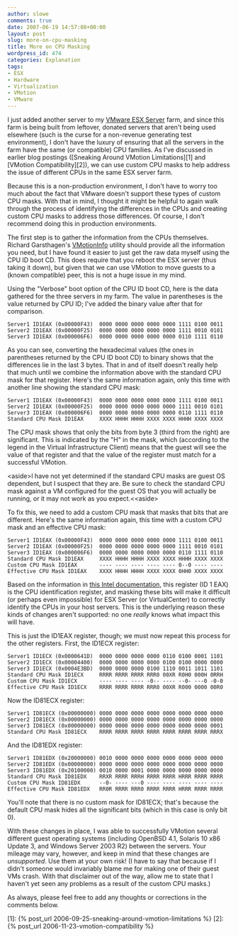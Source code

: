 ```yaml
---
author: slowe
comments: true
date: 2007-06-19 14:57:08+00:00
layout: post
slug: more-on-cpu-masking
title: More on CPU Masking
wordpress_id: 474
categories: Explanation
tags:
- ESX
- Hardware
- Virtualization
- VMotion
- VMware
---
```


I just added another server to my [VMware ESX Server](http://www.vmware.com/products/vi/esx/) farm, and since this farm is being built from leftover, donated servers that aren't being used elsewhere (such is the curse for a non-revenue generating test environment), I don't have the luxury of ensuring that all the servers in the farm have the same (or compatible) CPU families. As I've discussed in earlier blog postings ([Sneaking Around VMotion Limitations][1] and [VMotion Compatibility][2]), we can use custom CPU masks to help address the issue of different CPUs in the same ESX server farm.

Because this is a non-production environment, I don't have to worry too much about the fact that VMware doesn't support these types of custom CPU masks. With that in mind, I thought it might be helpful to again walk through the process of identifying the differences in the CPUs and creating custom CPU masks to address those differences. Of course, I don't recommend doing this in production environments.

The first step is to gather the information from the CPUs themselves. Richard Garsthagen's [VMotionInfo](http://www.run-virtual.com/?page_id=155) utility should provide all the information you need, but I have found it easier to just get the raw data myself using the CPU ID boot CD. This does require that you reboot the ESX server (thus taking it down), but given that we can use VMotion to move guests to a (known compatible) peer, this is not a huge issue in my mind.

Using the "Verbose" boot option of the CPU ID boot CD, here is the data gathered for the three servers in my farm. The value in parentheses is the value returned by CPU ID; I've added the binary value after that for comparison.

	Server1 ID1EAX (0x00000F43)  0000 0000 0000 0000 0000 1111 0100 0011  
	Server2 ID1EAX (0x00000F25)  0000 0000 0000 0000 0000 1111 0010 0101  
	Server3 ID1EAX (0x000006F6)  0000 0000 0000 0000 0000 0110 1111 0110

As you can see, converting the hexadecimal values (the ones in parentheses returned by the CPU ID boot CD) to binary shows that the differences lie in the last 3 bytes. That in and of itself doesn't really help that much until we combine the information above with the standard CPU mask for that register. Here's the same information again, only this time with another line showing the standard CPU mask:

	Server1 ID1EAX (0x00000F43)  0000 0000 0000 0000 0000 1111 0100 0011  
	Server2 ID1EAX (0x00000F25)  0000 0000 0000 0000 0000 1111 0010 0101  
	Server3 ID1EAX (0x000006F6)  0000 0000 0000 0000 0000 0110 1111 0110  
	Standard CPU Mask ID1EAX     XXXX HHHH HHHH XXXX XXXX HHHH XXXX XXXX

The CPU mask shows that only the bits from byte 3 (third from the right) are significant. This is indicated by the "H" in the mask, which (according to the legend in the Virtual Infrastructure Client) means that the guest will see the value of that register and that the value of the register must match for a successful VMotion.

&lt;aside&gt;I have not yet determined if the standard CPU masks are guest OS dependent, but I suspect that they are. Be sure to check the standard CPU mask against a VM configured for the guest OS that you will actually be running, or it may not work as you expect.<&lt;aside&gt;

To fix this, we need to add a custom CPU mask that masks that bits that are different. Here's the same information again, this time with a custom CPU mask and an effective CPU mask:

	Server1 ID1EAX (0x00000F43)  0000 0000 0000 0000 0000 1111 0100 0011  
	Server2 ID1EAX (0x00000F25)  0000 0000 0000 0000 0000 1111 0010 0101  
	Server3 ID1EAX (0x000006F6)  0000 0000 0000 0000 0000 0110 1111 0110  
	Standard CPU Mask ID1EAX     XXXX HHHH HHHH XXXX XXXX HHHH XXXX XXXX  
	Custom CPU Mask ID1EAX       ---- ---- ---- ---- ---- 0--0 ---- ----  
	Effective CPU Mask ID1EAX    XXXX HHHH HHHH XXXX XXXX 0HH0 XXXX XXXX

Based on the information in [this Intel documentation](http://www.intel.com/design/xeon/applnots/241618.htm), this register (ID 1 EAX) is the CPU identification register, and masking these bits will make it difficult (or perhaps even impossible) for ESX Server (or VirtualCenter) to correctly identify the CPUs in your host servers. This is the underlying reason these kinds of changes aren't supported: no one _really_ knows what impact this will have.

This is just the ID1EAX register, though; we must now repeat this process for the other registers. First, the ID1ECX register:

	Server1 ID1ECX (0x0000641D)  0000 0000 0000 0000 0110 0100 0001 1101  
	Server2 ID1ECX (0x00004400)  0000 0000 0000 0000 0100 0100 0000 0000  
	Server3 ID1ECX (0x0004E3BD)  0000 0000 0000 0100 1110 0011 1011 1101  
	Standard CPU Mask ID1ECX     RRRR RRRR RRRR RRR0 00XR R0H0 000H 0RRH  
	Custom CPU Mask ID1ECX       ---- ---- ---- -0-- ---- --0- ---0 -0-0  
	Effective CPU Mask ID1ECX    RRRR RRRR RRRR RRR0 00XR R000 0000 00R0

Now the ID81ECX register:

	Server1 ID81ECX (0x00000000) 0000 0000 0000 0000 0000 0000 0000 0000  
	Server2 ID81ECX (0x00000000) 0000 0000 0000 0000 0000 0000 0000 0000  
	Server3 ID81ECX (0x00000000) 0000 0000 0000 0000 0000 0000 0000 0001  
	Standard CPU Mask ID81ECX    RRRR RRRR RRRR RRRR RRRR RRRR RRRR RRRX  

And the ID81EDX register:

	Server1 ID81EDX (0x20000000) 0010 0000 0000 0000 0000 0000 0000 0000  
	Server2 ID81EDX (0x00000000) 0000 0000 0000 0000 0000 0000 0000 0000  
	Server3 ID81EDX (0x20100000) 0010 0000 0001 0000 0000 0000 0000 0000  
	Standard CPU Mask ID81EDX    RRXR RRRR RRRH RRRR RRRR HRRR RRRR RRRR  
	Custom CPU Mask ID81EDX      --0- ---- ---0 ---- ---- ---- ---- ----  
	Effective CPU Mask ID81EDX   RR0R RRRR RRR0 RRRR RRRR HRRR RRRR RRRR

You'll note that there is no custom mask for ID81ECX; that's because the default CPU mask hides all the significant bits (which in this case is only bit 0).

With these changes in place, I was able to successfully VMotion several different guest operating systems (including OpenBSD 4.1, Solaris 10 x86 Update 3, and Windows Server 2003 R2) between the servers. Your mileage may vary, however, and keep in mind that these changes are _unsupported_. Use them at your own risk! (I have to say that because if I didn't someone would invariably blame me for making one of their guest VMs crash. With that disclaimer out of the way, allow me to state that I haven't yet seen any problems as a result of the custom CPU masks.)

As always, please feel free to add any thoughts or corrections in the comments below.

[1]: {% post_url 2006-09-25-sneaking-around-vmotion-limitations %}
[2]: {% post_url 2006-11-23-vmotion-compatibility %}
